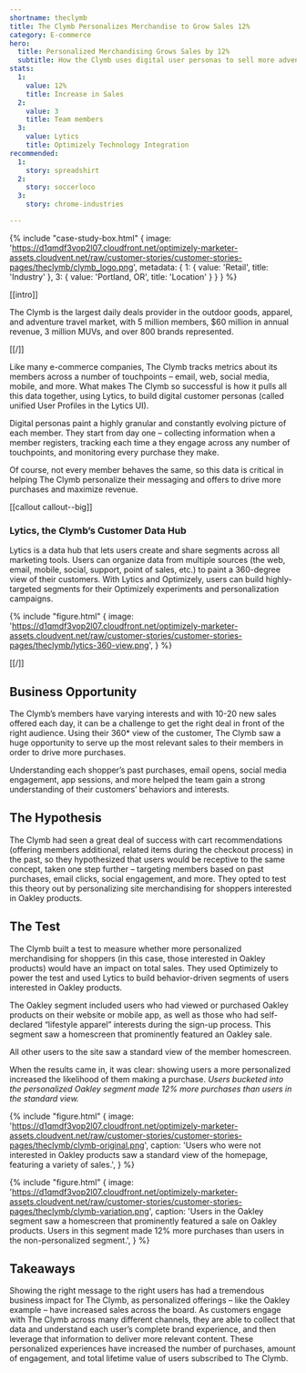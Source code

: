 ```yaml
---
shortname: theclymb
title: The Clymb Personalizes Merchandise to Grow Sales 12%
category: E-commerce
hero:
  title: Personalized Merchandising Grows Sales by 12%
  subtitle: How the Clymb uses digital user personas to sell more adventure gear
stats:
  1:
    value: 12%
    title: Increase in Sales
  2:
    value: 3
    title: Team members
  3:
    value: Lytics
    title: Optimizely Technology Integration
recommended:
  1:
    story: spreadshirt
  2:
    story: soccerloco
  3:
    story: chrome-industries

---
```

{% include "case-study-box.html"
  {
    image: 'https://d1qmdf3vop2l07.cloudfront.net/optimizely-marketer-assets.cloudvent.net/raw/customer-stories/customer-stories-pages/theclymb/clymb_logo.png',
    metadata: {
      1: {
        value: 'Retail',
        title: 'Industry'
      },
      3: {
        value: 'Portland, OR',
        title: 'Location'
      }
    }
  }
%}

[[intro]]

The Clymb is the largest daily deals provider in the outdoor goods, apparel, and adventure travel market, with 5 million members, $60 million in annual revenue, 3 million MUVs, and over 800 brands represented.

[[/]]

Like many e-commerce companies, The Clymb tracks metrics about its members across a number of touchpoints – email, web, social media, mobile, and more. What makes The Clymb so successful is how it pulls all this data together, using Lytics, to build digital customer personas (called unified User Profiles in the Lytics UI).

Digital personas paint a highly granular and constantly evolving picture of each member. They start from day one – collecting information when a member registers, tracking each time a they engage across any number of touchpoints, and monitoring every purchase they make.


Of course, not every member behaves the same, so this data is critical in helping The Clymb personalize their messaging and offers to drive more purchases and maximize revenue.

[[callout callout--big]]

### Lytics, the Clymb’s Customer Data Hub

Lytics is a data hub that lets users create and share segments across all marketing tools. Users can organize data from multiple sources (the web, email, mobile, social, support, point of sales, etc.) to paint a 360-degree view of their customers. With Lytics and Optimizely, users can build highly-targeted segments for their Optimizely experiments and personalization campaigns.

{% include "figure.html"
  {
    image: 'https://d1qmdf3vop2l07.cloudfront.net/optimizely-marketer-assets.cloudvent.net/raw/customer-stories/customer-stories-pages/theclymb/lytics-360-view.png',
  }
%}

[[/]]

## Business Opportunity

The Clymb’s members have varying interests and with 10-20 new sales offered each day, it can be a challenge to get the right deal in front of the right audience. Using their 360* view of the customer, The Clymb saw a huge opportunity to serve up the most relevant sales to their members in order to drive more purchases.

Understanding each shopper’s past purchases, email opens, social media engagement, app sessions, and more helped the team gain a strong understanding of their customers’ behaviors and interests.

## The Hypothesis

The Clymb had seen a great deal of success with cart recommendations (offering members additional, related items during the checkout process) in the past, so they hypothesized that users would be receptive to the same concept, taken one step further – targeting members based on past purchases, email clicks, social engagement, and more. They opted to test this theory out by personalizing site merchandising for shoppers interested in Oakley products.

## The Test

The Clymb built a test to measure whether more personalized merchandising for shoppers (in this case, those interested in Oakley products) would have an impact on total sales. They used Optimizely to power the test and used Lytics to build behavior-driven segments of users interested in Oakley products.

The Oakley segment included users who had viewed or purchased Oakley products on their website or mobile app, as well as those who had self-declared “lifestyle apparel” interests during the sign-up process. This segment saw a homescreen that prominently featured an Oakley sale.

All other users to the site saw a standard view of the member homescreen.

When the results came in, it was clear: showing users a more personalized increased the likelihood of them making a purchase. *Users bucketed into the personalized Oakley segment made 12% more purchases than users in the standard view.*


{% include "figure.html"
  {
    image: 'https://d1qmdf3vop2l07.cloudfront.net/optimizely-marketer-assets.cloudvent.net/raw/customer-stories/customer-stories-pages/theclymb/clymb-original.png',
    caption: 'Users who were not interested in Oakley products saw a standard view of the homepage, featuring a variety of sales.',
  }
%}


{% include "figure.html"
  {
    image: 'https://d1qmdf3vop2l07.cloudfront.net/optimizely-marketer-assets.cloudvent.net/raw/customer-stories/customer-stories-pages/theclymb/clymb-variation.png',
    caption: 'Users in the Oakley segment saw a homescreen that prominently featured a sale on Oakley products. Users in this segment made 12% more purchases than users in the non-personalized segment.',
  }
%}

## Takeaways

Showing the right message to the right users has had a tremendous business impact for The Clymb, as personalized offerings – like the Oakley example – have increased sales across the board. As customers engage with The Clymb across many different channels, they are able to collect that data and understand each user’s complete brand experience, and then leverage that information to deliver more relevant content. These personalized experiences have increased the number of purchases, amount of engagement, and total lifetime value of users subscribed to The Clymb.
